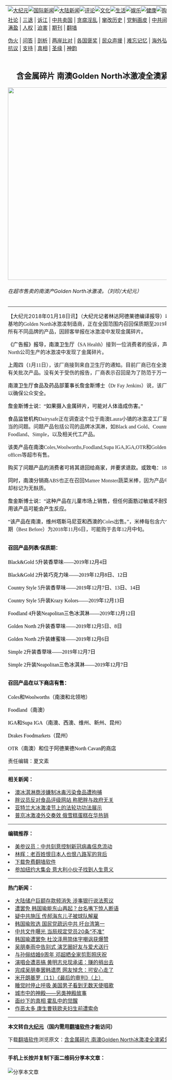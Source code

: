 <a name="1" id="1" target="_blank"></a><span id="1"></span>
<table align=center border="0"><tr><td colspan="2" VALIGN=TOP><a href="/gb/nsc413.md#1"><img src="https://raw.githubusercontent.com/ppnfq298/www/master/t/djy/1.jpg" title="大纪元"></a><a href="/gb/n24hr.md#1"><img src="https://raw.githubusercontent.com/ppnfq298/www/master/t/djy/3.jpg" title="国际新闻"></a><a href="/gb/nsc413.md#1"><img src="https://raw.githubusercontent.com/ppnfq298/www/master/t/djy/4.jpg" title="大陆新闻"></a><a href="/gb/news392.md#1"><img src="https://raw.githubusercontent.com/ppnfq298/www/master/t/djy/5.jpg" title="评论"></a><a href="/gb/news2007.md#1"><img src="https://raw.githubusercontent.com/ppnfq298/www/master/t/djy/6.jpg" title="文化"></a><a href="/gb/news2008.md#1"><img src="https://raw.githubusercontent.com/ppnfq298/www/master/t/djy/7.jpg" title="生活"></a><a href="/gb/ncyule.md#1"><img src="https://raw.githubusercontent.com/ppnfq298/www/master/t/djy/8.jpg" title="娱乐"></a><a href="/gb/nsc1002.md#1"><img src="https://raw.githubusercontent.com/ppnfq298/www/master/t/djy/9.jpg" title="健康"><a href="https://www.youlucky.com"><img src="https://raw.githubusercontent.com/ppnfq298/www/master/t/djy/10.jpg" title="购物"></a><a href="https://donate.epochtimes.com/?utm_medium=epochtimes&utm_source=referral&utm_campaign=donate_button_djyarticleheader"><img src="https://raw.githubusercontent.com/ppnfq298/www/master/t/djy/12.jpg" title="捐款"></a></td></tr>
<tr><td colspan="2" VALIGN=TOP><a target="_blank" href="/gb/9p.md#1">社论</a> | <a target="_blank" href="/gb/nf5657.md#1">三退</a> | <a target="_blank" href="/gb/nf6124.md#1">诉江</a> | <a target="_blank" href="/gb/nf1176117.md#1">中共卖国</a> | <a target="_blank" href="/gb/nf5773.md#1">贪腐淫乱</a> | <a target="_blank" href="/gb/nf1176115.md#1">窜改历史</a> | <a target="_blank" href="/gb/nf1176107.md#1">党魁画皮</a> | <a target="_blank" href="/gb/nf1320400.md#1">中共间谍</a> | <a target="_blank" href="/gb/nf1176114.md#1">破坏传统</a> | <a target="_blank" href="https://github.com/ppnfq298/ntdtv/blob/master/gb/prog447_1.md#1">恶贯满盈</a> | <a target="_blank" href="/gb/ncid278.md#1">人权</a> | <a target="_blank" href="/gb/nf1176111.md#1">迫害</a> | <a target="_blank" href="https://gitlab.com/szzdlab/mh-qikan/blob/master/README.md#1">期刊</a> | <a target="_blank" href="https://github.com/bannedbook/fanqiang/wiki">翻墙</a></p><p><a target="_blank" href="/gb/nf5562.md#1">伪火</a> | <a target="_blank" href="/gb/nf4378.md#1">问答</a> | <a target="_blank" href="/gb/nf5792.md#1">剖析</a> | <a target="_blank" href="/gb/nf5735.md#1">两岸比对</a> | <a target="_blank" href="/gb/nf6119.md#1">各国褒奖</a> | <a target="_blank" href="/gb/nf6120.md#1">民众声援</a> | <a target="_blank" href="/gb/nf1188594.md#1">难忘记忆</a> | <a target="_blank" href="/gb/nf3180.md#1">海外弘传</a> | <a target="_blank" href="/gb/nf5410.md#1">万人上访</a> | <a target="_blank" href="https://github.com/ppnfq298/ntdtv/blob/master/gb/prog1530_1.md#1">和平抗议</a> | <a target="_blank" href="/gb/nf4386.md#1">支持</a> | <a target="_blank" href="/gb/nf4389.md#1">真相</a> | <a target="_blank" href="/gb/nf5790.md#1">圣缘</a> | <a target="_blank" href="/gb/nf4786.md#1">神韵</a></td></tr>
<tr><td VALIGN=TOP width="626"><h2 align=center>含金属碎片 南澳Golden North冰激凌全澳紧急召回</h2>
<img width="600" src="https://i.epochtimes.com/assets/uploads/2018/01/Golden-North-600x400.jpg" />
<h6>在超市售卖的南澳产Golden North冰激凌。（刘珍/大纪元）
</h6>
<hr>
	<p>【大纪元2018年01月18日讯】（<span style="font-family: 宋体;"><span lang="zh-CN"><span style="color: #000000;"><span style="font-family: SimSun;"><span style="font-size: medium;">大纪元记者林达阿德莱德编译报导）以<ahref="/gb/tag/%E5%8D%97%E6%BE%B3.md#1">南澳</a></span></span></span></span><span style="font-family: SimSun, serif;"><span style="font-size: medium;">Laura</span></span><span lang="zh-CN"><span style="font-family: SimSun;"><span style="font-size: medium;">为基地的</span></span></span><span style="font-family: SimSun, serif;"><span style="font-size: medium;">Golden North</span></span><span lang="zh-CN"><span style="font-family: SimSun;"><span style="font-size: medium;"><ahref="/gb/tag/%E5%86%B0%E6%BF%80%E5%87%8C.md#1">冰激凌</a>制造商，正在全国范围内召回保质期至</span></span></span><span style="font-family: SimSun, serif;"><span style="font-size: medium;">2019</span></span><span lang="zh-CN"><span style="font-family: SimSun;"><span style="font-size: medium;">年</span></span></span><span style="font-family: SimSun, serif;"><span style="font-size: medium;">12</span></span><span lang="zh-CN"><span style="font-family: SimSun;"><span style="font-size: medium;">月上旬的所有不同品牌的产品，因顾客举报在<ahref="/gb/tag/%E5%86%B0%E6%BF%80%E5%87%8C.md#1">冰激凌</a>中发现金属碎片。</span></span></span></span></p>
<p><span style="font-family: 宋体;"><span lang="zh-CN"><span style="color: #000000;"><span style="font-family: SimSun;"><span style="font-size: medium;">《广告报》报导，<ahref="/gb/tag/%E5%8D%97%E6%BE%B3.md#1">南澳</a>卫生厅（</span></span></span></span><span style="font-family: SimSun, serif;"><span style="font-size: medium;">SA Health</span></span><span lang="zh-CN"><span style="font-family: SimSun;"><span style="font-size: medium;">）接到一位消费者的投诉，声称在</span></span></span><span style="font-family: SimSun, serif;"><span style="font-size: medium;">Golden North</span></span><span lang="zh-CN"><span style="font-family: SimSun;"><span style="font-size: medium;">公司生产的冰激凌中发现了金属碎片。</span></span></span></span></p>
<p><span style="font-family: 宋体;"><span lang="zh-CN"><span style="color: #000000;"><span style="font-family: SimSun;"><span style="font-size: medium;">上周四（</span></span></span></span><span style="font-family: SimSun, serif;"><span style="font-size: medium;">1</span></span><span lang="zh-CN"><span style="font-family: SimSun;"><span style="font-size: medium;">月</span></span></span><span style="font-family: SimSun, serif;"><span style="font-size: medium;">11</span></span><span lang="zh-CN"><span style="font-family: SimSun;"><span style="font-size: medium;">日），该厂商接到来自卫生厅的通知。目前厂商已在全澳范围紧急召回有关批次产品。没有关于受伤的报告，厂商表示召回是为了防范于万一。</span></span></span></span></p>
<p><span style="font-family: 宋体;"><span lang="zh-CN"><span style="color: #000000;"><span style="font-family: SimSun;"><span style="font-size: medium;">南澳卫生厅食品及药品部董事长詹金斯博士（</span></span></span></span><span style="font-family: SimSun, serif;"><span style="font-size: medium;">Dr Fay Jenkins</span></span><span lang="zh-CN"><span style="font-family: SimSun;"><span style="font-size: medium;">）说，该厂商和当局合作以确保公众安全。</span></span></span></span></p>
<p><span style="font-family: 宋体;"><span lang="zh-CN"><span style="color: #000000;"><span style="font-family: SimSun;"><span style="font-size: medium;">詹金斯博士说：“如果摄入金属碎片，可能对人体造成伤害。”</span></span></span></span></span></p>
<p><span style="font-family: 宋体;"><span lang="zh-CN"><span style="color: #000000;"><span style="font-family: SimSun;"><span style="font-size: medium;">食品监管机构</span></span></span></span><span style="font-family: SimSun, serif;"><span style="font-size: medium;">Dairysafe</span></span><span lang="zh-CN"><span style="font-family: SimSun;"><span style="font-size: medium;">正在调查这个位于南澳</span></span></span><span style="font-family: SimSun, serif;"><span style="font-size: medium;">Laura</span></span><span lang="zh-CN"><span style="font-family: SimSun;"><span style="font-size: medium;">小镇的冰激凌工厂是否存在生产不当的问题。问题产品包括公司的品牌冰淇淋，如</span></span></span><span style="font-family: SimSun, serif;"><span style="font-size: medium;">Black and Gold</span></span><span lang="zh-CN"><span style="font-family: SimSun;"><span style="font-size: medium;">、</span></span></span><span style="font-family: SimSun, serif;"><span style="font-size: medium;">Country Style</span></span><span lang="zh-CN"><span style="font-family: SimSun;"><span style="font-size: medium;">、</span></span></span><span style="font-family: SimSun, serif;"><span style="font-size: medium;">Foodland</span></span><span lang="zh-CN"><span style="font-family: SimSun;"><span style="font-size: medium;">、</span></span></span><span style="font-family: SimSun, serif;"><span style="font-size: medium;">Simple</span></span><span lang="zh-CN"><span style="font-family: SimSun;"><span style="font-size: medium;">，以及相关代工产品。</span></span></span></span></p>
<p><span style="font-family: 宋体;"><span lang="zh-CN"><span style="color: #000000;"><span style="font-family: SimSun;"><span style="font-size: medium;">该类产品在南澳</span></span></span></span><span style="font-family: SimSun, serif;"><span style="font-size: medium;">Coles,Woolworths,Foodland,Supa IGA,IGA,OTR</span></span><span lang="zh-CN"><span style="font-family: SimSun;"><span style="font-size: medium;">和</span></span></span><span style="font-family: SimSun, serif;"><span style="font-size: medium;">Golden North</span></span><span lang="zh-CN"><span style="font-family: SimSun;"><span style="font-size: medium;">’</span></span></span><span style="font-family: SimSun, serif;"><span style="font-size: medium;">s Cavan offices</span></span><span lang="zh-CN"><span style="font-family: SimSun;"><span style="font-size: medium;">等超市有售。</span></span></span></span></p>
<p><span style="font-family: 宋体;"><span lang="zh-CN"><span style="color: #000000;"><span style="font-family: SimSun;"><span style="font-size: medium;">购买了问题产品的消费者可将其退回给商家，并要求退款。或致电：</span></span></span></span><span style="font-family: SimSun, serif;"><span style="font-size: medium;">1800 001 572</span></span><span lang="zh-CN"><span style="font-family: SimSun;"><span style="font-size: medium;">。</span></span></span></span></p>
<p><span style="font-family: 宋体;"><span lang="zh-CN"><span style="color: #000000;"><span style="font-family: SimSun;"><span style="font-size: medium;">同时，南澳分销商</span></span></span></span><span style="font-family: SimSun, serif;"><span style="font-size: medium;">ABS</span></span><span lang="zh-CN"><span style="font-family: SimSun;"><span style="font-size: medium;">也正在召回</span></span></span><span style="font-family: SimSun, serif;"><span style="font-size: medium;">Mamee Monster</span></span><span lang="zh-CN"><span style="font-family: SimSun;"><span style="font-size: medium;">蔬菜米棒，因为产品中含有麸质，却标记为无麸质。</span></span></span></span></p>
<p><span style="font-family: 宋体;"><span lang="zh-CN"><span style="color: #000000;"><span style="font-family: SimSun;"><span style="font-size: medium;">詹金斯博士说：“这种产品在儿童市场上销售，但任何面筋过敏或不耐受的人，如果食用该产品可能会产生反应。</span></span></span></span></span></p>
<p><span style="font-family: 宋体;"><span lang="zh-CN"><span style="color: #000000;"><span style="font-family: SimSun;"><span style="font-size: medium;">“该产品在南澳，维州塔斯马尼亚和西澳的</span></span></span></span><span style="font-family: SimSun, serif;"><span style="font-size: medium;">Coles</span></span><span lang="zh-CN"><span style="font-family: SimSun;"><span style="font-size: medium;">出售。”，米棒每包含六个小包，有效期（</span></span></span><span style="font-family: SimSun, serif;"><span style="font-size: medium;">Best Before</span></span><span lang="zh-CN"><span style="font-family: SimSun;"><span style="font-size: medium;">）为</span></span></span><span style="font-family: SimSun, serif;"><span style="font-size: medium;">2018</span></span><span lang="zh-CN"><span style="font-family: SimSun;"><span style="font-size: medium;">年</span></span></span><span style="font-family: SimSun, serif;"><span style="font-size: medium;">11</span></span><span lang="zh-CN"><span style="font-family: SimSun;"><span style="font-size: medium;">月</span></span></span><span style="font-family: SimSun, serif;"><span style="font-size: medium;">6</span></span><span lang="zh-CN"><span style="font-family: SimSun;"><span style="font-size: medium;">日，可能购于去年</span></span></span><span style="font-family: SimSun, serif;"><span style="font-size: medium;">12</span></span><span lang="zh-CN"><span style="font-family: SimSun;"><span style="font-size: medium;">月中旬。</span></span></span></span></p>
<h2><span style="font-family: 宋体;"><span lang="zh-CN"><span style="color: #000000;"><span style="font-family: SimSun;"><span style="font-size: medium;">召回产品列表</span></span></span></span><span style="font-family: SimSun, serif;"><span style="font-size: medium;">/</span></span><span lang="zh-CN"><span style="font-family: SimSun;"><span style="font-size: medium;">保质期：</span></span></span></span></h2>
<p><span style="color: #000000;"><span style="font-family: SimSun, serif;"><span style="font-size: medium;">Black&amp;Gold 5</span></span><span style="font-family: 宋体;"><span lang="zh-CN"><span style="font-family: SimSun;"><span style="font-size: medium;">升装香草味——</span></span></span></span><span style="font-family: SimSun, serif;"><span style="font-size: medium;">2019</span></span><span style="font-family: 宋体;"><span lang="zh-CN"><span style="font-family: SimSun;"><span style="font-size: medium;">年</span></span></span></span><span style="font-family: SimSun, serif;"><span style="font-size: medium;">12</span></span><span style="font-family: 宋体;"><span lang="zh-CN"><span style="font-family: SimSun;"><span style="font-size: medium;">月</span></span></span></span><span style="font-family: SimSun, serif;"><span style="font-size: medium;">4</span></span><span style="font-family: 宋体;"><span lang="zh-CN"><span style="font-family: SimSun;"><span style="font-size: medium;">日</span></span></span></span></span></p>
<p><span style="color: #000000;"><span style="font-family: SimSun, serif;"><span style="font-size: medium;">Black&amp;Gold 2</span></span><span style="font-family: 宋体;"><span lang="zh-CN"><span style="font-family: SimSun;"><span style="font-size: medium;">升装巧克力味——</span></span></span></span><span style="font-family: SimSun, serif;"><span style="font-size: medium;">2019</span></span><span style="font-family: 宋体;"><span lang="zh-CN"><span style="font-family: SimSun;"><span style="font-size: medium;">年</span></span></span></span><span style="font-family: SimSun, serif;"><span style="font-size: medium;">12</span></span><span style="font-family: 宋体;"><span lang="zh-CN"><span style="font-family: SimSun;"><span style="font-size: medium;">月</span></span></span></span><span style="font-family: SimSun, serif;"><span style="font-size: medium;">8</span></span><span style="font-family: 宋体;"><span lang="zh-CN"><span style="font-family: SimSun;"><span style="font-size: medium;">日、</span></span></span></span><span style="font-family: SimSun, serif;"><span style="font-size: medium;">12</span></span><span style="font-family: 宋体;"><span lang="zh-CN"><span style="font-family: SimSun;"><span style="font-size: medium;">日</span></span></span></span></span></p>
<p><span style="color: #000000;"><span style="font-family: SimSun, serif;"><span style="font-size: medium;">Country Style 5</span></span><span style="font-family: 宋体;"><span lang="zh-CN"><span style="font-family: SimSun;"><span style="font-size: medium;">升装香草味——</span></span></span></span><span style="font-family: SimSun, serif;"><span style="font-size: medium;">2019</span></span><span style="font-family: 宋体;"><span lang="zh-CN"><span style="font-family: SimSun;"><span style="font-size: medium;">年</span></span></span></span><span style="font-family: SimSun, serif;"><span style="font-size: medium;">12</span></span><span style="font-family: 宋体;"><span lang="zh-CN"><span style="font-family: SimSun;"><span style="font-size: medium;">月</span></span></span></span><span style="font-family: SimSun, serif;"><span style="font-size: medium;">7</span></span><span style="font-family: 宋体;"><span lang="zh-CN"><span style="font-family: SimSun;"><span style="font-size: medium;">日、</span></span></span></span><span style="font-family: SimSun, serif;"><span style="font-size: medium;">13</span></span><span style="font-family: 宋体;"><span lang="zh-CN"><span style="font-family: SimSun;"><span style="font-size: medium;">日、</span></span></span></span><span style="font-family: SimSun, serif;"><span style="font-size: medium;">14</span></span><span style="font-family: 宋体;"><span lang="zh-CN"><span style="font-family: SimSun;"><span style="font-size: medium;">日</span></span></span></span></span></p>
<p><span style="color: #000000;"><span style="font-family: SimSun, serif;"><span style="font-size: medium;">Country Style 5</span></span><span style="font-family: 宋体;"><span lang="zh-CN"><span style="font-family: SimSun;"><span style="font-size: medium;">升装</span></span></span></span><span style="font-family: SimSun, serif;"><span style="font-size: medium;">Krazy Kolors——2019</span></span><span style="font-family: 宋体;"><span lang="zh-CN"><span style="font-family: SimSun;"><span style="font-size: medium;">年</span></span></span></span><span style="font-family: SimSun, serif;"><span style="font-size: medium;">12</span></span><span style="font-family: 宋体;"><span lang="zh-CN"><span style="font-family: SimSun;"><span style="font-size: medium;">月</span></span></span></span><span style="font-family: SimSun, serif;"><span style="font-size: medium;">13</span></span><span style="font-family: 宋体;"><span lang="zh-CN"><span style="font-family: SimSun;"><span style="font-size: medium;">日</span></span></span></span></span></p>
<p><span style="color: #000000;"><span style="font-family: SimSun, serif;"><span style="font-size: medium;">Foodland 4</span></span><span style="font-family: 宋体;"><span lang="zh-CN"><span style="font-family: SimSun;"><span style="font-size: medium;">升装</span></span></span></span><span style="font-family: SimSun, serif;"><span style="font-size: medium;">Neapolitan</span></span><span style="font-family: 宋体;"><span lang="zh-CN"><span style="font-family: SimSun;"><span style="font-size: medium;">三色冰淇淋——</span></span></span></span><span style="font-family: SimSun, serif;"><span style="font-size: medium;">2019</span></span><span style="font-family: 宋体;"><span lang="zh-CN"><span style="font-family: SimSun;"><span style="font-size: medium;">年</span></span></span></span><span style="font-family: SimSun, serif;"><span style="font-size: medium;">12</span></span><span style="font-family: 宋体;"><span lang="zh-CN"><span style="font-family: SimSun;"><span style="font-size: medium;">月</span></span></span></span><span style="font-family: SimSun, serif;"><span style="font-size: medium;">12</span></span><span style="font-family: 宋体;"><span lang="zh-CN"><span style="font-family: SimSun;"><span style="font-size: medium;">日</span></span></span></span></span></p>
<p><span style="color: #000000;"><span style="font-family: SimSun, serif;"><span style="font-size: medium;">Golden North 2</span></span><span style="font-family: 宋体;"><span lang="zh-CN"><span style="font-family: SimSun;"><span style="font-size: medium;">升装香草味——</span></span></span></span><span style="font-family: SimSun, serif;"><span style="font-size: medium;">2019</span></span><span style="font-family: 宋体;"><span lang="zh-CN"><span style="font-family: SimSun;"><span style="font-size: medium;">年</span></span></span></span><span style="font-family: SimSun, serif;"><span style="font-size: medium;">12</span></span><span style="font-family: 宋体;"><span lang="zh-CN"><span style="font-family: SimSun;"><span style="font-size: medium;">月</span></span></span></span><span style="font-family: SimSun, serif;"><span style="font-size: medium;">5</span></span><span style="font-family: 宋体;"><span lang="zh-CN"><span style="font-family: SimSun;"><span style="font-size: medium;">日、</span></span></span></span><span style="font-family: SimSun, serif;"><span style="font-size: medium;">8</span></span><span style="font-family: 宋体;"><span lang="zh-CN"><span style="font-family: SimSun;"><span style="font-size: medium;">日</span></span></span></span></span></p>
<p><span style="color: #000000;"><span style="font-family: SimSun, serif;"><span style="font-size: medium;">Golden North 2</span></span><span style="font-family: 宋体;"><span lang="zh-CN"><span style="font-family: SimSun;"><span style="font-size: medium;">升装蜂蜜味——</span></span></span></span><span style="font-family: SimSun, serif;"><span style="font-size: medium;">2019</span></span><span style="font-family: 宋体;"><span lang="zh-CN"><span style="font-family: SimSun;"><span style="font-size: medium;">年</span></span></span></span><span style="font-family: SimSun, serif;"><span style="font-size: medium;">12</span></span><span style="font-family: 宋体;"><span lang="zh-CN"><span style="font-family: SimSun;"><span style="font-size: medium;">月</span></span></span></span><span style="font-family: SimSun, serif;"><span style="font-size: medium;">6</span></span><span style="font-family: 宋体;"><span lang="zh-CN"><span style="font-family: SimSun;"><span style="font-size: medium;">日</span></span></span></span></span></p>
<p><span style="color: #000000;"><span style="font-family: SimSun, serif;"><span style="font-size: medium;">Simple 2</span></span><span style="font-family: 宋体;"><span lang="zh-CN"><span style="font-family: SimSun;"><span style="font-size: medium;">升装香草味——</span></span></span></span><span style="font-family: SimSun, serif;"><span style="font-size: medium;">2019</span></span><span style="font-family: 宋体;"><span lang="zh-CN"><span style="font-family: SimSun;"><span style="font-size: medium;">年</span></span></span></span><span style="font-family: SimSun, serif;"><span style="font-size: medium;">12</span></span><span style="font-family: 宋体;"><span lang="zh-CN"><span style="font-family: SimSun;"><span style="font-size: medium;">月</span></span></span></span><span style="font-family: SimSun, serif;"><span style="font-size: medium;">7</span></span><span style="font-family: 宋体;"><span lang="zh-CN"><span style="font-family: SimSun;"><span style="font-size: medium;">日</span></span></span></span></span></p>
<p><span style="color: #000000;"><span style="font-family: SimSun, serif;"><span style="font-size: medium;">Simple 2</span></span><span style="font-family: 宋体;"><span lang="zh-CN"><span style="font-family: SimSun;"><span style="font-size: medium;">升装</span></span></span></span><span style="font-family: SimSun, serif;"><span style="font-size: medium;">Neapolitan</span></span><span style="font-family: 宋体;"><span lang="zh-CN"><span style="font-family: SimSun;"><span style="font-size: medium;">三色冰淇淋——</span></span></span></span><span style="font-family: SimSun, serif;"><span style="font-size: medium;">2019</span></span><span style="font-family: 宋体;"><span lang="zh-CN"><span style="font-family: SimSun;"><span style="font-size: medium;">年</span></span></span></span><span style="font-family: SimSun, serif;"><span style="font-size: medium;">12</span></span><span style="font-family: 宋体;"><span lang="zh-CN"><span style="font-family: SimSun;"><span style="font-size: medium;">月</span></span></span></span><span style="font-family: SimSun, serif;"><span style="font-size: medium;">7</span></span><span style="font-family: 宋体;"><span lang="zh-CN"><span style="font-family: SimSun;"><span style="font-size: medium;">日</span></span></span></span></span></p>
<h2><span style="font-family: 宋体;"><span lang="zh-CN"><span style="color: #000000;"><span style="font-family: SimSun;"><span style="font-size: medium;">召回产品在以下商店有售：</span></span></span></span></span></h2>
<p><span style="color: #000000;"><span style="font-family: SimSun, serif;"><span style="font-size: medium;">Coles</span></span><span style="font-family: 宋体;"><span lang="zh-CN"><span style="font-family: SimSun;"><span style="font-size: medium;">和</span></span></span></span><span style="font-family: SimSun, serif;"><span style="font-size: medium;">Woolworths</span></span><span style="font-family: 宋体;"><span lang="zh-CN"><span style="font-family: SimSun;"><span style="font-size: medium;">（南澳和北领地）</span></span></span></span></span></p>
<p><span style="color: #000000;"><span style="font-family: SimSun, serif;"><span style="font-size: medium;">Foodland</span></span><span style="font-family: 宋体;"><span lang="zh-CN"><span style="font-family: SimSun;"><span style="font-size: medium;">（南澳）</span></span></span></span></span></p>
<p><span style="color: #000000;"><span style="font-family: SimSun, serif;"><span style="font-size: medium;">IGA</span></span><span style="font-family: 宋体;"><span lang="zh-CN"><span style="font-family: SimSun;"><span style="font-size: medium;">和</span></span></span></span><span style="font-family: SimSun, serif;"><span style="font-size: medium;">Supa IGA</span></span><span style="font-family: 宋体;"><span lang="zh-CN"><span style="font-family: SimSun;"><span style="font-size: medium;">（南澳、西澳、维州、新州、昆州）</span></span></span></span></span></p>
<p><span style="color: #000000;"><span style="font-family: SimSun, serif;"><span style="font-size: medium;">Drakes Foodmarkets</span></span><span style="font-family: 宋体;"><span lang="zh-CN"><span style="font-family: SimSun;"><span style="font-size: medium;">（昆州）</span></span></span></span></span></p>
<p><span style="color: #000000;"><span style="font-family: SimSun, serif;"><span style="font-size: medium;">OTR</span></span><span style="font-family: 宋体;"><span lang="zh-CN"><span style="font-family: SimSun;"><span style="font-size: medium;">（南澳）和位于阿德莱德</span></span></span></span><span style="font-family: SimSun, serif;"><span style="font-size: medium;">North Cavan</span></span><span style="font-family: 宋体;"><span lang="zh-CN"><span style="font-family: SimSun;"><span style="font-size: medium;">的商店</span></span></span></span></span></p>
<p>责任编辑：夏文素</p>
	
<hr>


<strong>相关新闻：</strong>
<li><a href="/gb/11/11/1/n3417497.md#1">澳冰淇淋商涉嫌制冰毒污染食品遭拘捕</a></li>
<li><a href="/gb/14/2/26/n4092844.md#1">胖议员反对食品评级网站 称肥胖与政府无关</a></li>
<li><a href="/gb/16/7/30/n8151154.md#1">亚特兰大冰激凌节上的法轮功功法展示</a></li>
<li><a href="/gb/16/10/15/n8399000.md#1">普京冰激凌外交奏效 俄雪糕蛋糕在华热销</a></li>
<hr>


<strong>编辑推荐：</strong>
<li><a href="/gb/20/2/22/n11887949.md#1">美参议员：中共刻意控制新冠病毒信息流动</a></li>
<li><a href="/gb/18/1/15/n10058256.md#1" target="_blank">林辉：老百姓恨日本人也恨八路军的背后</a></li><li><a href="https://github.com/bannedbook/fanqiang/wiki" target="_blank">下载免费翻墙软件</a></li><li><a href="/gb/19/5/16/n11262924.md#1" target="_blank">参加纽约大集会 意大利小伙子找到人生意义</a></li>
<hr>

<strong>热门新闻：</strong>
<li><a href="/gb/20/6/7/n12168723.md#1">大陆储户巨额存款频消失 涉事银行说法惹议</a></li>
<li><a href="/gb/20/6/6/n12167087.md#1">遭罢免 韩国瑜能东山再起？台名嘴下惊人断语</a></li>
<li><a href="/gb/20/6/7/n12168584.md#1">疑中共施压 传郝海东儿子被球队解雇</a></li>
<li><a href="/gb/20/6/7/n12168203.md#1">韩国瑜败选 国民党疏远中共 吁台湾第一</a></li>
<li><a href="/gb/20/6/7/n12168590.md#1">中共文件曝光 当局规定党员20条“不准”</a></li>
<li><a href="/gb/20/6/6/n12166947.md#1">韩国瑜遭罢免 杜汶泽用简体字嘲讽获爆赞</a></li>
<li><a href="/gb/20/6/8/n12169269.md#1">吴朋奉雨中告别式 演艺圈好友与爱犬送行</a></li>
<li><a href="/gb/20/6/7/n12168949.md#1">与孙俪结婚9周年 邓超晒全家剪影照庆祝</a></li>
<li><a href="/gb/20/6/7/n12167705.md#1">演唱会遭恶搞 黄明志兑现承诺：赚的捐出去</a></li>
<li><a href="/gb/20/6/7/n12167867.md#1">完成吴朋奉罢韩遗愿 网友悼念：可安心走了</a></li>
<li><a href="/gb/14/4/13/n4130520.md#1">米开朗基罗（11）《最后的审判》（上）</a></li>
<li><a href="/gb/20/6/7/n12167819.md#1">睡觉时停止呼吸 美国男子看到无数天使唱歌</a></li>
<li><a href="/gb/7/12/27/n1956051.md#1">城市中的神殿——另类神殿故事</a></li>
<li><a href="/gb/20/6/4/n12159714.md#1">面纱下的真相 霍乱中的觉醒</a></li>
<li><a href="/gb/20/6/8/n12169940.md#1">作恶太多 康生曹轶欧夫妇生前遭索命</a></li>
<hr>

<strong>本文转自<a href="https://www.epochtimes.com">大纪元</a>（国内需用<a href="https://github.com/bannedbook/fanqiang/wiki">翻墙软件</a>才能访问）</strong><p>下载<a href="https://github.com/bannedbook/fanqiang/wiki">翻墙软件</a>浏览原文：<a href="https://www.epochtimes.com/gb/18/1/18/n10066937.htm">含金属碎片 南澳Golden North冰激凌全澳紧急召回</a></p><hr>

<strong>手机上长按并复制下面二维码分享本文章：</strong><br><br><img src="http://d1p1.ip.zn2.us/v.php?action=qrcode&url=/gb/18/1/18/n10066937.md%231" title="分享本文章"></td><td VALIGN=TOP><a href="/gb/16/1/21/n4622075.md?dfh#1" target="_blank"><img src="https://raw.githubusercontent.com/ppnfq298/djy/master/gb/300/wei-f1.jpg" title="中共的伪火骗局"  alt="中共的伪火骗局"></a><br><a href="https://github.com/ppnfq298/www/blob/master/README.md?dfh#9" target="_blank"><img src="https://raw.githubusercontent.com/ppnfq298/djy/master/gb/300/yong-h.jpg" title="永恒的见证"  alt="永恒的见证"></a><br><a href="/gb/13/9/29/n3974789.md?dfh#1" target="_blank"><img src="https://raw.githubusercontent.com/ppnfq298/djy/master/gb/300/shang-lnz.jpg" title="善良女子被中共投男牢"  alt="善良女子被中共投男牢"></a><br><a href="/gb/16/3/16/n4663449.md?dfh#1" target="_blank"><img src="https://raw.githubusercontent.com/ppnfq298/djy/master/gb/300/huo-z3.jpg" title="警卫目击活摘器官"  alt="警卫目击活摘器官"></a><br><a href="/gb/16/8/7/n8177641.md?dfh#1" target="_blank"><img src="https://raw.githubusercontent.com/ppnfq298/djy/master/gb/300/huo-z4.jpg" title="证人描述活摘恐怖"  alt="证人描述活摘恐怖"></a><br><a href="/gb/10/4/19/n2881569.md?dfh#1" target="_blank"><img src="https://raw.githubusercontent.com/ppnfq298/djy/master/gb/300/huo-z1.jpg" title="揭开活摘器官黑幕"  alt="揭开活摘器官黑幕"></a><br><a href="/gb/10/11/7/n3077476.md?dfh#1" target="_blank"><img src="https://raw.githubusercontent.com/ppnfq298/djy/master/gb/300/ma-ks.jpg" title="马克思的成魔之路"  alt="马克思的成魔之路"></a><br><a href="/gb/14/6/9/n4173977.md?dfh#1" target="_blank"><img src="https://raw.githubusercontent.com/ppnfq298/djy/master/gb/300/chang-zs.jpg" title="藏字石 蕴天机"  alt="藏字石 蕴天机"></a><br><a href="/gb/18/5/10/n10381511.md?dfh#1" target="_blank"><img src="https://raw.githubusercontent.com/ppnfq298/djy/master/gb/300/st1.jpg" title="关注3亿人三退"  alt="关注3亿人三退"></a><br><a href="/gb/18/3/21/n10237682.md?dfh#1" target="_blank"><img src="https://raw.githubusercontent.com/ppnfq298/djy/master/gb/300/jie-t.jpg" title="解体中共复兴中华"  alt="解体中共复兴中华"></a><br><a href="/gb/9/2/9/n2422991.md?dfh#1" target="_blank"><img src="https://raw.githubusercontent.com/ppnfq298/djy/master/gb/300/gao-zs.jpg" title="中共迫害良心律师"  alt="中共迫害良心律师"></a><br><a href="/gb/18/12/9/n10900044.md?dfh#1" target="_blank"><img src="https://raw.githubusercontent.com/ppnfq298/djy/master/gb/300/sj1.jpg" title="303万人举报江泽民"  alt="303万人举报江泽民"></a><br><a href="/gb/18/8/28/n10672014.md?dfh#1" target="_blank"><img src="https://raw.githubusercontent.com/ppnfq298/djy/master/gb/300/sj2.jpg" title="这些官员为何起诉江泽民"  alt="这些官员为何起诉江泽民"></a><br><a href="/gb/8/12/18/n2367165.md?dfh#1" target="_blank"><img src="https://raw.githubusercontent.com/ppnfq298/djy/master/gb/300/liangan.jpg" title="海峡两岸的强烈对比"  alt="海峡两岸的强烈对比"></a><br><a href="/gb/15/12/10/n4593139.md?dfh#1" target="_blank"><img src="https://raw.githubusercontent.com/ppnfq298/djy/master/gb/300/jia-ndzl.jpg" title="加拿大总理的贺信"  alt="加拿大总理的贺信"></a><br><a href="/gb/11/6/17/n3289382.md?dfh#1" target="_blank"><img src="https://raw.githubusercontent.com/ppnfq298/djy/master/gb/300/xiao-wd.jpg" title="探寻真相兼听则明"  alt="探寻真相兼听则明"></a><br><a href="/gb/18/10/27/n10812623.md?dfh#1" target="_blank"><img src="https://raw.githubusercontent.com/ppnfq298/djy/master/gb/300/yindu.jpg" title="印度媒体报道东方"  alt="印度媒体报道东方"></a><br><a href="/gb/18/6/9/n10469652.md?dfh#1" target="_blank"><img src="https://raw.githubusercontent.com/ppnfq298/djy/master/gb/300/xie-j.jpg" title="不一样的海外校园"  alt="不一样的海外校园"></a><br><a href="/gb/7/4/5/n1669415.md?dfh#1" target="_blank"><img src="https://raw.githubusercontent.com/ppnfq298/djy/master/gb/300/li-up.jpg" title="从大师到徒弟的传奇"  alt="从大师到徒弟的传奇"></a><br><a href="/gb/17/5/26/n9191512.md?dfh#1" target="_blank"><img src="https://raw.githubusercontent.com/ppnfq298/djy/master/gb/300/zfl2.jpg" title="亿万人与东方一本奇书"  alt="亿万人与东方一本奇书"></a><br><a href="/gb/13/11/27/n4020290.md?dfh#1" target="_blank"><img src="https://raw.githubusercontent.com/ppnfq298/djy/master/gb/300/zhen-h.jpg" title="大陆见不到的震撼场面"  alt="大陆见不到的震撼场面"></a><br><a href="/gb/15/7/17/n4482910.md?dfh#1" target="_blank"><img src="https://raw.githubusercontent.com/ppnfq298/djy/master/gb/300/dalu-sk.jpg" title="人心向善 大陆当初盛况"  alt="人心向善 大陆当初盛况"></a><br><a href="/gb/19/1/5/n10955468.md?dfh#1" target="_blank"><img src="https://raw.githubusercontent.com/ppnfq298/djy/master/gb/300/zfl1.jpg" title="追寻真理 这书讲什么"  alt="追寻真理 这书讲什么"></a><br><a href="https://github.com/bannedbook/fanqiang/wiki" target="_blank"><img src="https://raw.githubusercontent.com/ppnfq298/djy/master/gb/300/fq1.jpg" title="下载免费翻墙软件"  alt="下载免费翻墙软件"></a><br></td></tr></table>